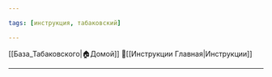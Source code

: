 ```yaml
---

tags: [инструкция, табаковский]

---
```

[[База_Табаковского|🏠Домой]]
📁[[Инструкции Главная|Инструкции]]

---

